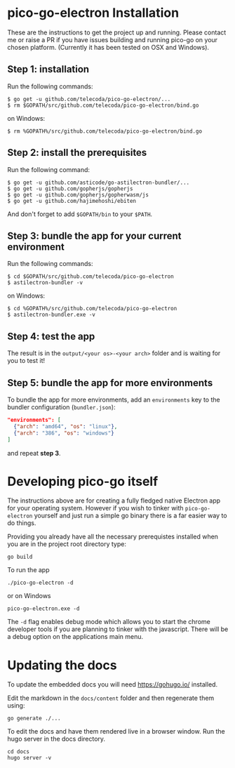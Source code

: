 # pico-go-electron Installation

These are the instructions to get the project up and running.  Please contact me or raise a PR if you have issues building and running pico-go on your chosen platform. (Currently it has been tested on OSX and Windows).

## Step 1: installation

Run the following commands:

    $ go get -u github.com/telecoda/pico-go-electron/...
    $ rm $GOPATH/src/github.com/telecoda/pico-go-electron/bind.go

on Windows:

    $ rm %GOPATH%/src/github.com/telecoda/pico-go-electron/bind.go

## Step 2: install the prerequisites

Run the following command:

    $ go get -u github.com/asticode/go-astilectron-bundler/...
    $ go get -u github.com/gopherjs/gopherjs
    $ go get -u github.com/gopherjs/gopherwasm/js
    $ go get -u github.com/hajimehoshi/ebiten
    
And don't forget to add `$GOPATH/bin` to your `$PATH`.
    
## Step 3: bundle the app for your current environment

Run the following commands:

    $ cd $GOPATH/src/github.com/telecoda/pico-go-electron
    $ astilectron-bundler -v
    
on Windows:

    $ cd %GOPATH%/src/github.com/telecoda/pico-go-electron
    $ astilectron-bundler.exe -v

## Step 4: test the app

The result is in the `output/<your os>-<your arch>` folder and is waiting for you to test it!

## Step 5: bundle the app for more environments

To bundle the app for more environments, add an `environments` key to the bundler configuration (`bundler.json`):

```json
"environments": [
  {"arch": "amd64", "os": "linux"},
  {"arch": "386", "os": "windows"}
]
```

and repeat **step 3**.

# Developing pico-go itself

The instructions above are for creating a fully fledged native Electron app for your operating system. However if you wish to tinker with `pico-go-electron` yourself and just run a simple go binary there is a far easier way to do things.

Providing you already have all the necessary prerequistes installed when you are in the project root directory type:

    go build

To run the app

    ./pico-go-electron -d

or on Windows

    pico-go-electron.exe -d

The `-d` flag enables debug mode which allows you to start the chrome developer tools if you are planning to tinker with the javascript.  There will be a debug option on the applications main menu.

# Updating the docs

To update the embedded docs you will need https://gohugo.io/ installed.

Edit the markdown in the `docs/content` folder and then regenerate them using:

    go generate ./...

To edit the docs and have them rendered live in a browser window. Run the hugo server in the docs directory.

    cd docs
    hugo server -v
